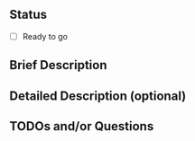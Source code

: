 <!--- All PRs will be manually reviewed prior to acceptance. They also must
      pass CI testing. --->

## Status

<!--- Please check this box when your PR is ready to be reviewed --->
- [ ] Ready to go


## Brief Description

<!--- One or two sentences to quickly describe what your PR does --->

## Detailed Description (optional)

## TODOs and/or Questions

<!--- If you are opening your PR early, so as to tell us what you are working
      on, it can be useful to have a checklist of what you plan to do and
      what you are unsure of.  That goes here --->
      
